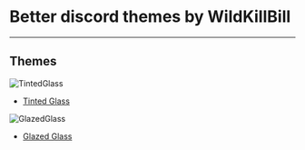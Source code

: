 # Better discord themes by WildKillBill
<hr>

## Themes
 
 ![TintedGlass](https://user-images.githubusercontent.com/128874958/236896215-19badcc3-390b-4f95-b2dc-393bebcb5739.gif)
 
 + [Tinted Glass](https://github.com/WildKillBill/Better-Discord-Themes-by-WildKillBill/tree/main/Themes/Tinted%20Glass)
  
 ![GlazedGlass](https://user-images.githubusercontent.com/128874958/236895730-02974989-dfdc-4df0-b491-fcea25311db2.gif)

 + [Glazed Glass](https://github.com/WildKillBill/Better-Discord-Themes-by-WildKillBill/tree/main/Themes/Glazed%20Glass)
